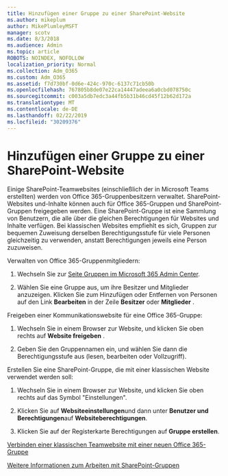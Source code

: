 ```yaml
---
title: Hinzufügen einer Gruppe zu einer SharePoint-Website
ms.author: mikeplum
author: MikePlumleyMSFT
manager: scotv
ms.date: 8/3/2018
ms.audience: Admin
ms.topic: article
ROBOTS: NOINDEX, NOFOLLOW
localization_priority: Normal
ms.collection: Adm_O365
ms.custom: Adm_O365
ms.assetid: f7d730bf-0d6e-424c-970c-6137c71cb50b
ms.openlocfilehash: 767805b8de07e22ca14447adeea6a0cbd078750c
ms.sourcegitcommit: c003a5db7edc3a44fb5b31b46cd45f12b62d172a
ms.translationtype: MT
ms.contentlocale: de-DE
ms.lasthandoff: 02/22/2019
ms.locfileid: "30209376"
---
```

# <a name="add-a-group-to-a-sharepoint-site"></a>Hinzufügen einer Gruppe zu einer SharePoint-Website

Einige SharePoint-Teamwebsites (einschließlich der in Microsoft Teams erstellten) werden von Office 365-Gruppenbesitzern verwaltet. SharePoint-Websites und-Inhalte können auch für Office 365-Gruppen und SharePoint-Gruppen freigegeben werden. Eine SharePoint-Gruppe ist eine Sammlung von Benutzern, die alle über die gleichen Berechtigungen für Websites und Inhalte verfügen. Bei klassischen Websites empfiehlt es sich, Gruppen zur bequemen Zuweisung derselben Berechtigungsstufe für viele Personen gleichzeitig zu verwenden, anstatt Berechtigungen jeweils eine Person zuzuweisen.
  
Verwalten von Office 365-Gruppenmitgliedern:
  
1. Wechseln Sie zur [Seite Gruppen im Microsoft 365 Admin Center](https://portal.office.com/adminportal/home#/groups).
    
2. Wählen Sie eine Gruppe aus, um ihre Besitzer und Mitglieder anzuzeigen. Klicken Sie zum Hinzufügen oder Entfernen von Personen auf den Link **Bearbeiten** in der Zeile **Besitzer** oder **Mitglieder** . 
    
Freigeben einer Kommunikationswebsite für eine Office 365-Gruppe:
  
1. Wechseln Sie in einem Browser zur Website, und klicken Sie oben rechts auf **Website freigeben** . 
    
2. Geben Sie den Gruppennamen ein, und wählen Sie dann die Berechtigungsstufe aus (lesen, bearbeiten oder Vollzugriff).
    
Erstellen Sie eine SharePoint-Gruppe, die mit einer klassischen Website verwendet werden soll:
  
1. Wechseln Sie in einem Browser zur Website, und klicken Sie oben rechts auf das Symbol "Einstellungen".
    
2. Klicken Sie auf **Websiteeinstellungen**und dann unter **Benutzer und Berechtigungen**auf **Websiteberechtigungen**.
    
3. Klicken Sie auf der Registerkarte Berechtigungen auf **Gruppe erstellen**.
    
[Verbinden einer klassischen Teamwebsite mit einer neuen Office 365-Gruppe](https://go.microsoft.com/fwlink/?linkid=2008654)
  
[Weitere Informationen zum Arbeiten mit SharePoint-Gruppen](https://go.microsoft.com/fwlink/?linkid=874658)
  

